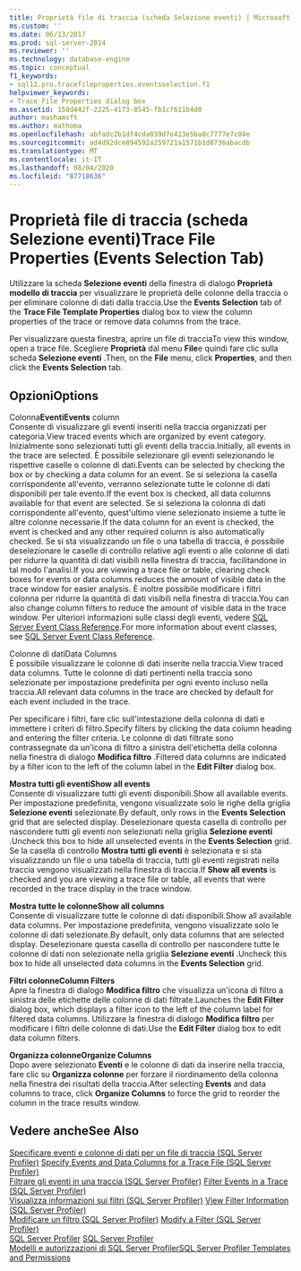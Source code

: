 ```yaml
---
title: Proprietà file di traccia (scheda Selezione eventi) | Microsoft Docs
ms.custom: ''
ms.date: 06/13/2017
ms.prod: sql-server-2014
ms.reviewer: ''
ms.technology: database-engine
ms.topic: conceptual
f1_keywords:
- sql12.pro.tracefileproperties.eventsselection.f1
helpviewer_keywords:
- Trace File Properties dialog box
ms.assetid: 158d442f-2225-4173-8545-fb1cf611b4d0
author: mashamsft
ms.author: mathoma
ms.openlocfilehash: abfadc2b1df4cda039d7e413e5ba0c7777e7c04e
ms.sourcegitcommit: ad4d92dce894592a259721a1571b1d8736abacdb
ms.translationtype: MT
ms.contentlocale: it-IT
ms.lasthandoff: 08/04/2020
ms.locfileid: "87718636"
---
```

# <a name="trace-file-properties-events-selection-tab"></a><span data-ttu-id="37275-102">Proprietà file di traccia (scheda Selezione eventi)</span><span class="sxs-lookup"><span data-stu-id="37275-102">Trace File Properties (Events Selection Tab)</span></span>
  <span data-ttu-id="37275-103">Utilizzare la scheda **Selezione eventi** della finestra di dialogo **Proprietà modello di traccia** per visualizzare le proprietà delle colonne della traccia o per eliminare colonne di dati dalla traccia.</span><span class="sxs-lookup"><span data-stu-id="37275-103">Use the **Events Selection** tab of the **Trace File Template Properties** dialog box to view the column properties of the trace or remove data columns from the trace.</span></span>  
  
 <span data-ttu-id="37275-104">Per visualizzare questa finestra, aprire un file di traccia</span><span class="sxs-lookup"><span data-stu-id="37275-104">To view this window, open a trace file.</span></span> <span data-ttu-id="37275-105">Scegliere **Proprietà** dal menu **File**e quindi fare clic sulla scheda **Selezione eventi** .</span><span class="sxs-lookup"><span data-stu-id="37275-105">Then, on the **File** menu, click **Properties**, and then click the **Events Selection** tab.</span></span>  
  
## <a name="options"></a><span data-ttu-id="37275-106">Opzioni</span><span class="sxs-lookup"><span data-stu-id="37275-106">Options</span></span>  
 <span data-ttu-id="37275-107">Colonna**Eventi**</span><span class="sxs-lookup"><span data-stu-id="37275-107">**Events** column</span></span>  
 <span data-ttu-id="37275-108">Consente di visualizzare gli eventi inseriti nella traccia organizzati per categoria.</span><span class="sxs-lookup"><span data-stu-id="37275-108">View traced events which are organized by event category.</span></span> <span data-ttu-id="37275-109">Inizialmente sono selezionati tutti gli eventi della traccia.</span><span class="sxs-lookup"><span data-stu-id="37275-109">Initially, all events in the trace are selected.</span></span> <span data-ttu-id="37275-110">È possibile selezionare gli eventi selezionando le rispettive caselle o colonne di dati.</span><span class="sxs-lookup"><span data-stu-id="37275-110">Events can be selected by checking the box or by checking a data column for an event.</span></span> <span data-ttu-id="37275-111">Se si seleziona la casella corrispondente all'evento, verranno selezionate tutte le colonne di dati disponibili per tale evento.</span><span class="sxs-lookup"><span data-stu-id="37275-111">If the event box is checked, all data columns available for that event are selected.</span></span> <span data-ttu-id="37275-112">Se si seleziona la colonna di dati corrispondente all'evento, quest'ultimo viene selezionato insieme a tutte le altre colonne necessarie.</span><span class="sxs-lookup"><span data-stu-id="37275-112">If the data column for an event is checked, the event is checked and any other required column is also automatically checked.</span></span> <span data-ttu-id="37275-113">Se si sta visualizzando un file o una tabella di traccia, è possibile deselezionare le caselle di controllo relative agli eventi o alle colonne di dati per ridurre la quantità di dati visibili nella finestra di traccia, facilitandone in tal modo l'analisi.</span><span class="sxs-lookup"><span data-stu-id="37275-113">If you are viewing a trace file or table, clearing check boxes for events or data columns reduces the amount of visible data in the trace window for easier analysis.</span></span> <span data-ttu-id="37275-114">È inoltre possibile modificare i filtri colonna per ridurre la quantità di dati visibili nella finestra di traccia.</span><span class="sxs-lookup"><span data-stu-id="37275-114">You can also change column filters to reduce the amount of visible data in the trace window.</span></span> <span data-ttu-id="37275-115">Per ulteriori informazioni sulle classi degli eventi, vedere [SQL Server Event Class Reference](../relational-databases/event-classes/sql-server-event-class-reference.md).</span><span class="sxs-lookup"><span data-stu-id="37275-115">For more information about event classes, see [SQL Server Event Class Reference](../relational-databases/event-classes/sql-server-event-class-reference.md).</span></span>  
  
 <span data-ttu-id="37275-116">Colonne di dati</span><span class="sxs-lookup"><span data-stu-id="37275-116">Data Columns</span></span>  
 <span data-ttu-id="37275-117">È possibile visualizzare le colonne di dati inserite nella traccia.</span><span class="sxs-lookup"><span data-stu-id="37275-117">View traced data columns.</span></span> <span data-ttu-id="37275-118">Tutte le colonne di dati pertinenti nella traccia sono selezionate per impostazione predefinita per ogni evento incluso nella traccia.</span><span class="sxs-lookup"><span data-stu-id="37275-118">All relevant data columns in the trace are checked by default for each event included in the trace.</span></span>  
  
 <span data-ttu-id="37275-119">Per specificare i filtri, fare clic sull'intestazione della colonna di dati e immettere i criteri di filtro.</span><span class="sxs-lookup"><span data-stu-id="37275-119">Specify filters by clicking the data column heading and entering the filter criteria.</span></span> <span data-ttu-id="37275-120">Le colonne di dati filtrate sono contrassegnate da un'icona di filtro a sinistra dell'etichetta della colonna nella finestra di dialogo **Modifica filtro** .</span><span class="sxs-lookup"><span data-stu-id="37275-120">Filtered data columns are indicated by a filter icon to the left of the column label in the **Edit Filter** dialog box.</span></span>  
  
 <span data-ttu-id="37275-121">**Mostra tutti gli eventi**</span><span class="sxs-lookup"><span data-stu-id="37275-121">**Show all events**</span></span>  
 <span data-ttu-id="37275-122">Consente di visualizzare tutti gli eventi disponibili.</span><span class="sxs-lookup"><span data-stu-id="37275-122">Show all available events.</span></span> <span data-ttu-id="37275-123">Per impostazione predefinita, vengono visualizzate solo le righe della griglia **Selezione eventi** selezionate.</span><span class="sxs-lookup"><span data-stu-id="37275-123">By default, only rows in the **Events Selection** grid that are selected display.</span></span> <span data-ttu-id="37275-124">Deselezionare questa casella di controllo per nascondere tutti gli eventi non selezionati nella griglia **Selezione eventi** .</span><span class="sxs-lookup"><span data-stu-id="37275-124">Uncheck this box to hide all unselected events in the **Events Selection** grid.</span></span> <span data-ttu-id="37275-125">Se la casella di controllo **Mostra tutti gli eventi** è selezionata e si sta visualizzando un file o una tabella di traccia, tutti gli eventi registrati nella traccia vengono visualizzati nella finestra di traccia.</span><span class="sxs-lookup"><span data-stu-id="37275-125">If **Show all events** is checked and you are viewing a trace file or table, all events that were recorded in the trace display in the trace window.</span></span>  
  
 <span data-ttu-id="37275-126">**Mostra tutte le colonne**</span><span class="sxs-lookup"><span data-stu-id="37275-126">**Show all columns**</span></span>  
 <span data-ttu-id="37275-127">Consente di visualizzare tutte le colonne di dati disponibili.</span><span class="sxs-lookup"><span data-stu-id="37275-127">Show all available data columns.</span></span> <span data-ttu-id="37275-128">Per impostazione predefinita, vengono visualizzate solo le colonne di dati selezionate.</span><span class="sxs-lookup"><span data-stu-id="37275-128">By default, only data columns that are selected display.</span></span> <span data-ttu-id="37275-129">Deselezionare questa casella di controllo per nascondere tutte le colonne di dati non selezionate nella griglia **Selezione eventi** .</span><span class="sxs-lookup"><span data-stu-id="37275-129">Uncheck this box to hide all unselected data columns in the **Events Selection** grid.</span></span>  
  
 <span data-ttu-id="37275-130">**Filtri colonne**</span><span class="sxs-lookup"><span data-stu-id="37275-130">**Column Filters**</span></span>  
 <span data-ttu-id="37275-131">Apre la finestra di dialogo **Modifica filtro** che visualizza un'icona di filtro a sinistra delle etichette delle colonne di dati filtrate.</span><span class="sxs-lookup"><span data-stu-id="37275-131">Launches the **Edit Filter** dialog box, which displays a filter icon to the left of the column label for filtered data columns.</span></span> <span data-ttu-id="37275-132">Utilizzare la finestra di dialogo **Modifica filtro** per modificare i filtri delle colonne di dati.</span><span class="sxs-lookup"><span data-stu-id="37275-132">Use the **Edit Filter** dialog box to edit data column filters.</span></span>  
  
 <span data-ttu-id="37275-133">**Organizza colonne**</span><span class="sxs-lookup"><span data-stu-id="37275-133">**Organize Columns**</span></span>  
 <span data-ttu-id="37275-134">Dopo avere selezionato **Eventi** e le colonne di dati da inserire nella traccia, fare clic su **Organizza colonne** per forzare il riordinamento della colonna nella finestra dei risultati della traccia.</span><span class="sxs-lookup"><span data-stu-id="37275-134">After selecting **Events** and data columns to trace, click **Organize Columns** to force the grid to reorder the column in the trace results window.</span></span>  
  
## <a name="see-also"></a><span data-ttu-id="37275-135">Vedere anche</span><span class="sxs-lookup"><span data-stu-id="37275-135">See Also</span></span>  
 <span data-ttu-id="37275-136">[Specificare eventi e colonne di dati per un file di traccia &#40;SQL Server Profiler&#41;](../tools/sql-server-profiler/specify-events-and-data-columns-for-a-trace-file-sql-server-profiler.md) </span><span class="sxs-lookup"><span data-stu-id="37275-136">[Specify Events and Data Columns for a Trace File &#40;SQL Server Profiler&#41;](../tools/sql-server-profiler/specify-events-and-data-columns-for-a-trace-file-sql-server-profiler.md) </span></span>  
 <span data-ttu-id="37275-137">[Filtrare gli eventi in una traccia &#40;SQL Server Profiler&#41;](../tools/sql-server-profiler/filter-events-in-a-trace-sql-server-profiler.md) </span><span class="sxs-lookup"><span data-stu-id="37275-137">[Filter Events in a Trace &#40;SQL Server Profiler&#41;](../tools/sql-server-profiler/filter-events-in-a-trace-sql-server-profiler.md) </span></span>  
 <span data-ttu-id="37275-138">[Visualizza informazioni sui filtri &#40;SQL Server Profiler&#41;](../tools/sql-server-profiler/view-filter-information-sql-server-profiler.md) </span><span class="sxs-lookup"><span data-stu-id="37275-138">[View Filter Information &#40;SQL Server Profiler&#41;](../tools/sql-server-profiler/view-filter-information-sql-server-profiler.md) </span></span>  
 <span data-ttu-id="37275-139">[Modificare un filtro &#40;SQL Server Profiler&#41;](../tools/sql-server-profiler/modify-a-filter-sql-server-profiler.md) </span><span class="sxs-lookup"><span data-stu-id="37275-139">[Modify a Filter &#40;SQL Server Profiler&#41;](../tools/sql-server-profiler/modify-a-filter-sql-server-profiler.md) </span></span>  
 <span data-ttu-id="37275-140">[SQL Server Profiler](../tools/sql-server-profiler/sql-server-profiler.md) </span><span class="sxs-lookup"><span data-stu-id="37275-140">[SQL Server Profiler](../tools/sql-server-profiler/sql-server-profiler.md) </span></span>  
 [<span data-ttu-id="37275-141">Modelli e autorizzazioni di SQL Server Profiler</span><span class="sxs-lookup"><span data-stu-id="37275-141">SQL Server Profiler Templates and Permissions</span></span>](../tools/sql-server-profiler/sql-server-profiler-templates-and-permissions.md)  
  
  

